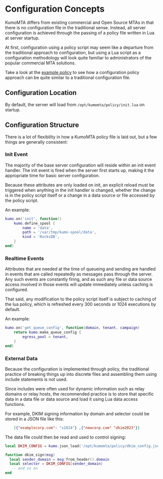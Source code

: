 # Configuration Concepts

KumoMTA differs from existing commercial and Open Source MTAs in that there is no configuration file in the traditional sense. Instead, all server configuration is achieved through the passing of a policy file written in Lua at server startup.

At first, configuration using a policy script may seem like a departure from the traditional approach to configuration, but using a Lua script as a configuration methodology will look quite familiar to administrators of the popular commercial MTA solutions.

Take a look at the [example policy](example.md) to see how a configuration policy approach can be quite similar to a traditional configuration file.

## Configuration Location

By default, the server will load from `/opt/kumomta/policy/init.lua` on startup.

## Configuration Structure

There is a lot of flexibility in how a KumoMTA policy file is laid out, but a few things are generally consistent:

### Init Event

The majority of the base server configuration will reside within an init event handler. The init event is fired when the server first starts up, making it the appropriate time for basic server configuration.

Because these attributes are only loaded on init, an explicit reload must be triggered when anything in the init handler is changed, whether the change is in the policy script itself or a change in a data source or file accessed by the policy script.

An example:

```lua
kumo.on('init', function()
    kumo.define_spool {
        name = 'data',
        path = '/var/tmp/kumo-spool/data',
        kind = 'RocksDB',
    }
end)
```

### Realtime Events

Attributes that are needed at the time of queueing and sending are handled in events that are called repeatedly as messages pass through the server. Any such events are constantly firing, and as such any file or data source access involved in those events will update immediately unless caching is configured.

That said, any modification to the policy script itself is subject to caching of the lua policy, which is refreshed every 300 seconds or 1024 executions by default.

An example:

```lua
kumo.on('get_queue_config', function(domain, tenant, campaign)
    return kumo.make_queue_config {
        egress_pool = tenant,
    }
end)
```

### External Data

Because the configuration is implemented through policy, the traditional practice of breaking things up into discrete files and assembling them using include statements is not used.

Since includes were often used for dynamic information such as relay domains or relay hosts, the recommended practice is to store that specific data in a data file or data source and load it using Lua data access functions.

For example, DKIM signing information by domain and selector could be stored in a JSON file like this:

```json
    [{"examplecorp.com": "s1024"} ,{"newcorp.com" "dkim2023"}]
```

The data file could then be read and used to control signing:

```lua
local DKIM_CONFIG = kumo.json_load('/opt/kumomta/policy/dkim_config.json')

function dkim_sign(msg)
  local sender_domain = msg:from_header().domain
  local selector = DKIM_CONFIG[sender_domain]
   -- and so on
end
```

